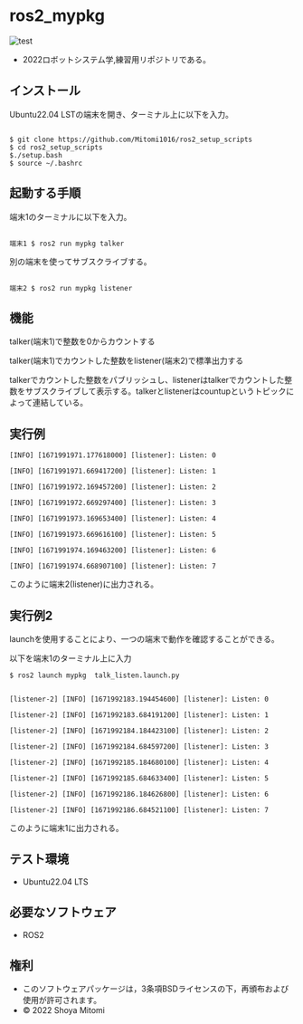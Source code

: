 # ros2_mypkg
![test](https://github.com/Mitomi1016/mypkg/actions/workflows/test.yml/badge.svg)

* 2022ロボットシステム学,練習用リポジトリである。

## インストール

Ubuntu22.04 LSTの端末を開き、ターミナル上に以下を入力。

```

$ git clone https://github.com/Mitomi1016/ros2_setup_scripts
$ cd ros2_setup_scripts
$./setup.bash
$ source ~/.bashrc

```

## 起動する手順

端末1のターミナルに以下を入力。

```

端末1 $ ros2 run mypkg talker

```

別の端末を使ってサブスクライブする。

```

端末2 $ ros2 run mypkg listener

```

## 機能

talker(端末1)で整数を0からカウントする

talker(端末1)でカウントした整数をlistener(端末2)で標準出力する

talkerでカウントした整数をパブリッシュし、listenerはtalkerでカウントした整数をサブスクライブして表示する。talkerとlistenerはcountupというトピックによって連結している。

## 実行例

```
[INFO] [1671991971.177618000] [listener]: Listen: 0

[INFO] [1671991971.669417200] [listener]: Listen: 1

[INFO] [1671991972.169457200] [listener]: Listen: 2

[INFO] [1671991972.669297400] [listener]: Listen: 3

[INFO] [1671991973.169653400] [listener]: Listen: 4

[INFO] [1671991973.669616100] [listener]: Listen: 5

[INFO] [1671991974.169463200] [listener]: Listen: 6

[INFO] [1671991974.668907100] [listener]: Listen: 7
```
このように端末2(listener)に出力される。

## 実行例2

launchを使用することにより、一つの端末で動作を確認することができる。

以下を端末1のターミナル上に入力
```
$ ros2 launch mypkg  talk_listen.launch.py
```

```

[listener-2] [INFO] [1671992183.194454600] [listener]: Listen: 0

[listener-2] [INFO] [1671992183.684191200] [listener]: Listen: 1

[listener-2] [INFO] [1671992184.184423100] [listener]: Listen: 2

[listener-2] [INFO] [1671992184.684597200] [listener]: Listen: 3

[listener-2] [INFO] [1671992185.184680100] [listener]: Listen: 4

[listener-2] [INFO] [1671992185.684633400] [listener]: Listen: 5

[listener-2] [INFO] [1671992186.184626800] [listener]: Listen: 6

[listener-2] [INFO] [1671992186.684521100] [listener]: Listen: 7

```

このように端末1に出力される。

## テスト環境
* Ubuntu22.04 LTS

## 必要なソフトウェア
* ROS2 

## 権利
* このソフトウェアパッケージは，3条項BSDライセンスの下，再頒布および使用が許可されます。
* © 2022 Shoya Mitomi

